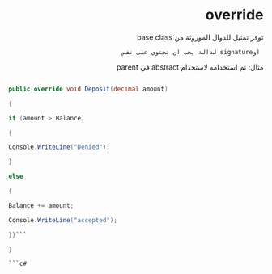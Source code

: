  
<div dir = "rtl">

# override

توفر تمثيل للدوال الموروثة من base class

     اوsignature لدالة يجب ان تحتوي على نفس

مثال: تم استخدامه لاستخدام abstract  في parent


</div>

```c#

public override void Deposit(decimal amount)

{

if (amount > Balance)

{

Console.WriteLine("Denied");

}

else

{

Balance += amount;

Console.WriteLine("accepted");

}}```

}

```c#
